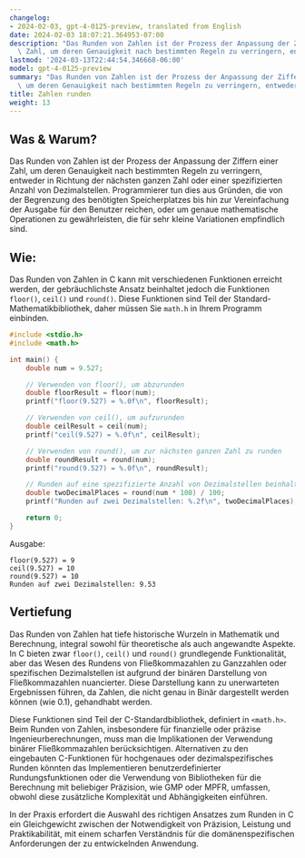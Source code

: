 ```yaml
---
changelog:
- 2024-02-03, gpt-4-0125-preview, translated from English
date: 2024-02-03 18:07:21.364953-07:00
description: "Das Runden von Zahlen ist der Prozess der Anpassung der Ziffern einer\
  \ Zahl, um deren Genauigkeit nach bestimmten Regeln zu verringern, entweder in\u2026"
lastmod: '2024-03-13T22:44:54.346668-06:00'
model: gpt-4-0125-preview
summary: "Das Runden von Zahlen ist der Prozess der Anpassung der Ziffern einer Zahl,\
  \ um deren Genauigkeit nach bestimmten Regeln zu verringern, entweder in\u2026"
title: Zahlen runden
weight: 13
---
```


## Was & Warum?

Das Runden von Zahlen ist der Prozess der Anpassung der Ziffern einer Zahl, um deren Genauigkeit nach bestimmten Regeln zu verringern, entweder in Richtung der nächsten ganzen Zahl oder einer spezifizierten Anzahl von Dezimalstellen. Programmierer tun dies aus Gründen, die von der Begrenzung des benötigten Speicherplatzes bis hin zur Vereinfachung der Ausgabe für den Benutzer reichen, oder um genaue mathematische Operationen zu gewährleisten, die für sehr kleine Variationen empfindlich sind.

## Wie:

Das Runden von Zahlen in C kann mit verschiedenen Funktionen erreicht werden, der gebräuchlichste Ansatz beinhaltet jedoch die Funktionen `floor()`, `ceil()` und `round()`. Diese Funktionen sind Teil der Standard-Mathematikbibliothek, daher müssen Sie `math.h` in Ihrem Programm einbinden.

```c
#include <stdio.h>
#include <math.h>

int main() {
    double num = 9.527;

    // Verwenden von floor(), um abzurunden
    double floorResult = floor(num);
    printf("floor(9.527) = %.0f\n", floorResult);

    // Verwenden von ceil(), um aufzurunden
    double ceilResult = ceil(num);
    printf("ceil(9.527) = %.0f\n", ceilResult);

    // Verwenden von round(), um zur nächsten ganzen Zahl zu runden
    double roundResult = round(num);
    printf("round(9.527) = %.0f\n", roundResult);

    // Runden auf eine spezifizierte Anzahl von Dezimalstellen beinhaltet Multiplikation und Division
    double twoDecimalPlaces = round(num * 100) / 100;
    printf("Runden auf zwei Dezimalstellen: %.2f\n", twoDecimalPlaces);

    return 0;
}
```

Ausgabe:
```
floor(9.527) = 9
ceil(9.527) = 10
round(9.527) = 10
Runden auf zwei Dezimalstellen: 9.53
```

## Vertiefung

Das Runden von Zahlen hat tiefe historische Wurzeln in Mathematik und Berechnung, integral sowohl für theoretische als auch angewandte Aspekte. In C bieten zwar `floor()`, `ceil()` und `round()` grundlegende Funktionalität, aber das Wesen des Rundens von Fließkommazahlen zu Ganzzahlen oder spezifischen Dezimalstellen ist aufgrund der binären Darstellung von Fließkommazahlen nuancierter. Diese Darstellung kann zu unerwarteten Ergebnissen führen, da Zahlen, die nicht genau in Binär dargestellt werden können (wie 0.1), gehandhabt werden.

Diese Funktionen sind Teil der C-Standardbibliothek, definiert in `<math.h>`. Beim Runden von Zahlen, insbesondere für finanzielle oder präzise Ingenieurberechnungen, muss man die Implikationen der Verwendung binärer Fließkommazahlen berücksichtigen. Alternativen zu den eingebauten C-Funktionen für hochgenaues oder dezimalspezifisches Runden könnten das Implementieren benutzerdefinierter Rundungsfunktionen oder die Verwendung von Bibliotheken für die Berechnung mit beliebiger Präzision, wie GMP oder MPFR, umfassen, obwohl diese zusätzliche Komplexität und Abhängigkeiten einführen.

In der Praxis erfordert die Auswahl des richtigen Ansatzes zum Runden in C ein Gleichgewicht zwischen der Notwendigkeit von Präzision, Leistung und Praktikabilität, mit einem scharfen Verständnis für die domänenspezifischen Anforderungen der zu entwickelnden Anwendung.
